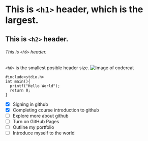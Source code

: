 # This is `<h1>` header, which is the largest.
## This is `<h2>` header.
###### This is `<h6>` header.
`<h6>`  is the smallest posible header size.
![Image of codercat](https://octodex.github.com/images/codercat.jpg)
``` 
#include<stdio.h>
int main(){
  printf("Hello World");
  return 0;
}
```
- [x] Signing in github
- [x] Completing course introduction to github
- [ ] Explore more about github
- [ ] Turn on GitHub Pages
- [ ] Outline my portfolio
- [ ] Introduce myself to the world
